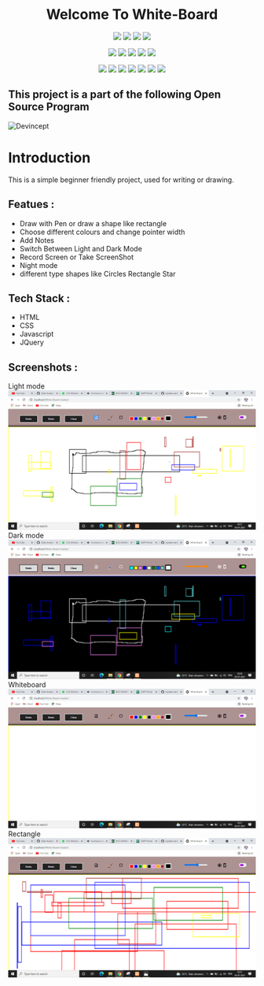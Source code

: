 <h1 align="center">Welcome To White-Board </h1>


<div align="center">

<a href="https://github.com/japneetbhatia/White-Board"><img src="https://badges.frapsoft.com/os/v1/open-source.svg?v=103"></a>
<a href="https://github.com/japneetbhatia/White-Board"><img src="https://img.shields.io/badge/Built%20by-developers%20%3C%2F%3E-0059b3"></a>
<a href="https://github.com/japneetbhatia/White-Board"><img src="https://img.shields.io/static/v1.svg?label=Contributions&message=Welcome&color=yellow"></a>
<a href="https://github.com/japneetbhatia/White-Board/watchers"><img src="https://img.shields.io/github/watchers/japneetbhatia/White-Board"></a>
  
<a href="https://github.com/japneetbhatia/White-Board"><img src="https://img.shields.io/github/last-commit/japneetbhatia/White-Board"></a> 
<a href="https://github.com/japneetbhatia/White-Board"><img src="https://img.shields.io/github/repo-size/japneetbhatia/White-Board"></a>
<a href="https://github.com/japneetbhatia/White-Board/search?l=html"><img src="https://img.shields.io/github/languages/top/japneetbhatia/White-Board"></a> 
<a href="https://github.com/japneetbhatia/White-Board"><img src="https://img.shields.io/badge/platform-Visual%20Studio%20Code-blue"></a>
<a href="https://github.com/japneetbhatia/"><img src="https://img.shields.io/badge/Maintained%3F-yes-brightgreen.svg?v=103"></a>

<a href="https://github.com/japneetbhatia/White-Board/graphs/contributors"><img src="https://img.shields.io/github/contributors/japneetbhatia/White-Board?color=brightgreen"></a>
<a href="https://github.com/japneetbhatia/White-Board/stargazers"><img src="https://img.shields.io/github/stars/japneetbhatia/White-Board?color=0059b3"></a>
<a href="https://github.com/japneetbhatia/White-Board/network/members"><img src="https://img.shields.io/github/forks/japneetbhatia/White-Board?color=yellow"></a>
<a href="https://github.com/japneetbhatia/White-Board/issues"><img src="https://img.shields.io/github/issues/japneetbhatia/White-Board?color=0059b3"></a>
<a href="https://github.com/japneetbhatia/White-Board/issues?q=is%3Aissue+is%3Aclosed"><img src="https://img.shields.io/github/issues-closed-raw/japneetbhatia/White-Board?color=yellow"></a>
<a href="https://github.com/japneetbhatia/White-Board/pulls"><img src="https://img.shields.io/github/issues-pr/japneetbhatia/White-Board?color=brightgreen"></a>
<a href="https://github.com/japneetbhatia/White-Board/pulls?q=is%3Apr+is%3Aclosed"><img src="https://img.shields.io/github/issues-pr-closed-raw/japneetbhatia/White-Board?color=0059b3"></a> 

</div>

## This project is a part of the following Open Source Program
  
  ![Devincept](https://user-images.githubusercontent.com/56088741/123548852-1ef59d00-d784-11eb-8e39-255e0c3e97d5.gif) 
# Introduction
This is a simple beginner friendly project, used for writing or drawing. 


## Featues :
+ Draw with Pen or draw a shape like rectangle
+ Choose different colours and change pointer width
+ Add Notes
+ Switch Between Light and Dark Mode
+ Record Screen or Take ScreenShot
+ Night mode 
+ different type shapes like Circles Rectangle Star 

## Tech Stack : 
+ HTML
+ CSS
+ Javascript
+ JQuery
## Screenshots : 
Light mode<br>
![Display](https://github.com/Naman-mahi/White-Board/blob/master/images/lightmode.png)
Dark mode 
![Display](https://github.com/Naman-mahi/White-Board/blob/master/images/darkmode.png)
Whiteboard 
![Display](https://github.com/Naman-mahi/White-Board/blob/master/images/Whiteboard.png)
Rectangle 
![Display](https://github.com/Naman-mahi/White-Board/blob/master/images/Rectangle.png)
